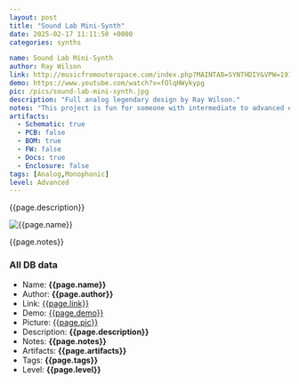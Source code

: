 ```yaml
---
layout: post
title: "Sound Lab Mini-Synth"
date: 2025-02-17 11:11:50 +0000
categories: synths

name: Sound Lab Mini-Synth
author: Ray Wilson
link: http://musicfromouterspace.com/index.php?MAINTAB=SYNTHDIY&VPW=1910&VPH=871
demo: https://www.youtube.com/watch?v=fOlqHWykypg
pic: /pics/sound-lab-mini-synth.jpg
description: "Full analog legendary design by Ray Wilson."
notes: "This project is fun for someone with intermediate to advanced electronics skills who wants to make cool sounds. It makes a great first synth project but is interesting enough for the seasoned synth-diyer too. The board includes 1V/oct scale adjustment trimmers for the oscillators You will get a couple (maybe three) octaves of in tune scale."
artifacts:
  - Schematic: true
  - PCB: false
  - BOM: true
  - FW: false
  - Docs: true
  - Enclosure: false
tags: [Analog,Monophonic]
level: Advanced
---
```


{{page.description}}

![{{page.name}}]({{page.pic}})

{{page.notes}}

### All DB data
- Name: **{{page.name}}**
- Author: **{{page.author}}**
- Link: [{{page.link}}]({{page.link}})
- Demo: [{{page.demo}}]({{page.demo}})
- Picture: [{{page.pic}}]({{page.pic}})
- Description: **{{page.description}}**
- Notes: **{{page.notes}}**
- Artifacts: **{{page.artifacts}}**
- Tags: **{{page.tags}}**
- Level: **{{page.level}}**
